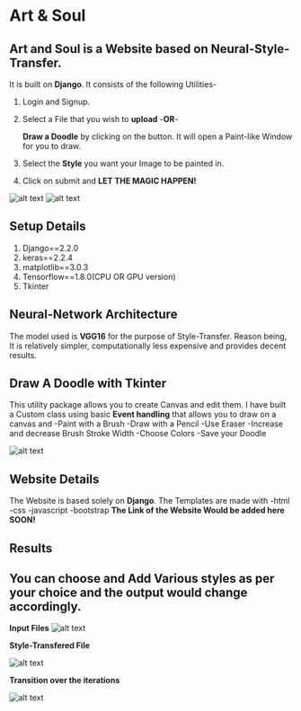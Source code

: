 Art & Soul
===
**Art and Soul is a Website based on Neural-Style-Transfer.**
---

It is built on **Django**.
It consists of the following Utilities-
1. Login and Signup.

2. Select a File that you wish to **upload** -**OR**-

   **Draw a Doodle** by clicking on the button. It will open a Paint-like Window for you to draw.
   
3. Select the **Style** you want your Image to be painted in.

4. Click on submit and 
**LET THE MAGIC HAPPEN!**

![alt text](https://raw.githubusercontent.com/nikitaa30/Art-and-Soul/master/media/None/ss1.png)
![alt text](https://raw.githubusercontent.com/nikitaa30/Art-and-Soul/master/media/None/ss2.png)

Setup Details
---
1. Django==2.2.0
2. keras==2.2.4
3. matplotlib==3.0.3
4. Tensorflow==1.8.0(CPU OR GPU version)
5. Tkinter

Neural-Network Architecture
---
The model used is **VGG16** for the purpose of Style-Transfer.
Reason being, It is relatively simpler, computationally less expensive and provides decent results.

Draw A Doodle with Tkinter
---
This utility package allows you to create Canvas and edit them. I have built a Custom class using basic **Event handling** that allows you to draw on a canvas and
-Paint with a Brush
-Draw with a Pencil
-Use Eraser
-Increase and decrease Brush Stroke Width
-Choose Colors
-Save your Doodle

![alt text](https://raw.githubusercontent.com/nikitaa30/Art-and-Soul/master/media/None/Capture.PNG)

Website Details
---
The Website is based solely on **Django**.
The Templates are made with
-html
-css
-javascript
-bootstrap
**The Link of the Website Would be added here SOON!**

Results
---
You can choose and Add Various styles as per your choice and the output would change accordingly.
---
**Input Files**
![alt text](https://raw.githubusercontent.com/nikitaa30/Art-and-Soul/master/media/None/out.PNG)


**Style-Transfered File**


![alt text](https://raw.githubusercontent.com/nikitaa30/Art-and-Soul/master/media/None/out2.PNG)


**Transition over the iterations**


![alt text](https://raw.githubusercontent.com/nikitaa30/Art-and-Soul/master/media/None/xyz.gif)



